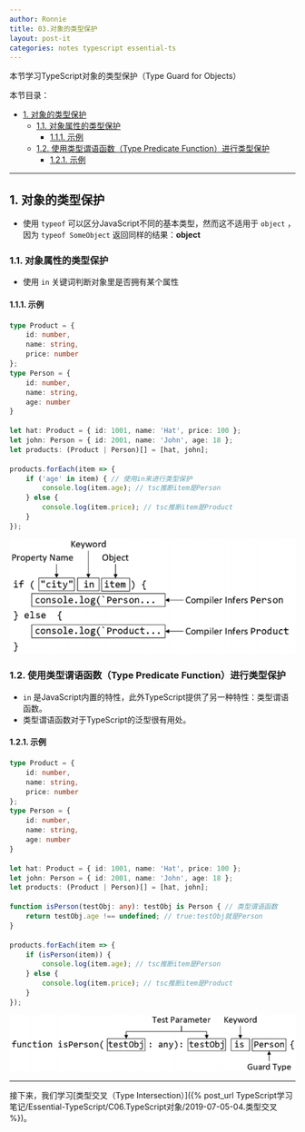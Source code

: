 ```yaml
---
author: Ronnie
title: 03.对象的类型保护
layout: post-it
categories: notes typescript essential-ts
---
```


<!-- # 对象的类型保护（Type Guard for Objects） -->
本节学习TypeScript对象的类型保护（Type Guard for Objects）

本节目录：
<!-- TOC -->

- [1. 对象的类型保护](#1-对象的类型保护)
    - [1.1. 对象属性的类型保护](#11-对象属性的类型保护)
        - [1.1.1. 示例](#111-示例)
    - [1.2. 使用类型谓语函数（Type Predicate Function）进行类型保护](#12-使用类型谓语函数type-predicate-function进行类型保护)
        - [1.2.1. 示例](#121-示例)

<!-- /TOC -->

---

## 1. 对象的类型保护
- 使用 `typeof` 可以区分JavaScript不同的基本类型，然而这不适用于 `object` ，因为 `typeof SomeObject` 返回同样的结果：**object**

### 1.1. 对象属性的类型保护
- 使用 `in` 关键词判断对象里是否拥有某个属性

#### 1.1.1. 示例

```typescript
type Product = {
    id: number,
    name: string,
    price: number
};
type Person = {
    id: number,
    name: string,
    age: number
}

let hat: Product = { id: 1001, name: 'Hat', price: 100 };
let john: Person = { id: 2001, name: 'John', age: 18 };
let products: (Product | Person)[] = [hat, john];

products.forEach(item => {
    if ('age' in item) { // 使用in来进行类型保护
        console.log(item.age); // tsc推断item是Person
    } else {
        console.log(item.price); // tsc推断item是Product
    }
});
```

![typeguard_for_properties](/assets/images/TypeScript学习笔记/Essential-TypeScript/typeguard_for_properties.png)

### 1.2. 使用类型谓语函数（Type Predicate Function）进行类型保护
- `in` 是JavaScript内置的特性，此外TypeScript提供了另一种特性：类型谓语函数。
- 类型谓语函数对于TypeScript的泛型很有用处。

#### 1.2.1. 示例

```typescript
type Product = {
    id: number,
    name: string,
    price: number
};
type Person = {
    id: number,
    name: string,
    age: number
}

let hat: Product = { id: 1001, name: 'Hat', price: 100 };
let john: Person = { id: 2001, name: 'John', age: 18 };
let products: (Product | Person)[] = [hat, john];

function isPerson(testObj: any): testObj is Person { // 类型谓语函数
    return testObj.age !== undefined; // true:testObj就是Person
}

products.forEach(item => {
    if (isPerson(item)) {
        console.log(item.age); // tsc推断item是Person
    } else {
        console.log(item.price); // tsc推断item是Product
    }
});
```

![type_predicate_function](/assets/images/TypeScript学习笔记/Essential-TypeScript/type_predicate_function.png)

---

接下来，我们学习[类型交叉（Type Intersection）]({% post_url TypeScript学习笔记/Essential-TypeScript/C06.TypeScript对象/2019-07-05-04.类型交叉 %})。